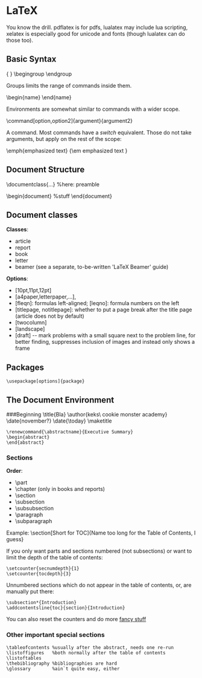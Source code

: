 # LaTeX

You know the drill. pdflatex is for pdfs, lualatex may include lua scripting, xelatex is especially good for unicode and fonts (though lualatex can do those too).

## Basic Syntax

   { }
   \begingroup
   \endgroup

Groups limits the range of commands inside them.

   \begin{name}
   \end{name}

Environments are somewhat similar to commands with a wider scope.

   \command[option,option2]{argument}{argument2}

A command. Most commands have a *switch* equivalent. Those do not take arguments, but apply on the rest of the scope:

   \emph{emphasized text}
   {\em emphasized text }

## Document Structure

   \documentclass{...}
   %here: preamble
   
   \begin{document}
   %stuff
   \end{document}


## Document classes

**Classes**:
* article
* report
* book
* letter
* beamer (see a separate, to-be-written 'LaTeX Beamer' guide)

**Options**: 
* [10pt,11pt,12pt]
* [a4paper,letterpaper,...],
* [fleqn]: formulas left-aligned; [leqno]: formula numbers on the left
* [titlepage, notitlepage]: whether to put a page break after the title page (article does not by default)
* [twocolumn]
* [landscape]
* [draft] -- mark problems with a small square next to the problem line, for better finding, suppresses inclusion of images and instead only shows a frame

## Packages

    \usepackage[options]{package}

## The Document Environment
###Beginning
    \title{Bla}
    \author{keks\\
    cookie monster academy}
    \date{november?}
    \date{\today}
    \maketitle


    \renewcommand{\abstractname}{Executive Summary}
    \begin{abstract}
    \end{abstract}

### Sections

**Order**:
* \part
* \chapter (only in books and reports)
* \section
* \subsection
* \subsubsection
* \paragraph
* \subparagraph

Example:
   \section[Short for TOC]{Name too long for the Table of Contents, I guess}

If you only want parts and sections numbered (not subsections) or want to limit the depth of the table of contents:

    \setcounter{secnumdepth}{1}
    \setcounter{tocdepth}{3}

Unnumbered sections which do not appear in the table of contents, or, are manually put there:

    \subsection*{Introduction}
    \addcontentsline{toc}{section}{Introduction}

You can also reset the counters and do more [fancy stuff](https://en.wikibooks.org/wiki/LaTeX/Counters)

### Other important special sections

    \tableofcontents %usually after the abstract, needs one re-run
    \listoffigures   %both normally after the table of contents
    \listoftables
    \thebibliography %bibliographies are hard
    \glossary        %ain`t quite easy, either





